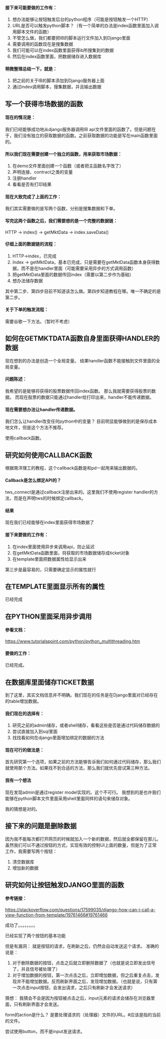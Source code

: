 #### 接下来可能要做的工作有：
1.	想办法能够让按钮触发后台的python程序（可能是按钮触发一个HTTP）
2.	URL是否可以触发python脚本？（有一个简单的办法是index函数里面加入调用脚本文件的函数）
3.	不管怎么做，我们都要把IB的脚本运行文件加入到Django里面
4.	需要调用的函数现在是搜集数据
5.	我们可能可以在index函数里面获得ib所搜集到的数据
6.	然后在index函数里面，把数据储存进入数据库

#### 稍微整理总结一下，就是：
1.	把之前的关于IB的脚本添加到Django服务器上面
2.	通过index调用脚本，搜集数据，并且输出数据

## 写一个获得市场数据的函数
#### 现在的情况是：
我们已经能够成功地从django服务器调用IB api文件里面的函数了。但是问题在于，我们没有独立的获取数据的函数。之前获取数据的功能是写在main函数里面的。

#### 所以我们现在需要创建一个独立的函数，用来获取市场数据：
1.	在demo文件里面创建一个函数（或者把主函数名字改了）
2.	声明连接、contract之类的变量
3.	注册handler
4.	看看是否有打印结果


#### 现在大致完成了上面的工作：
我们其实需要做的是写两个函数，分别是搜集数据和下单。

#### 写完这两个函数之后，我们需要想的是一个完整的数据链：
HTTP -> index() -> getMktData -> index.saveData()

#### 仔细上面的数据链的流程：
1.	HTTP->index，已完成
2.	Index -> getMktData，基本已完成，只是需要在getMktData函数本身获得数据，而不是在handler里面（可能需要采用异步的方式调用函数）
3.	把getMktData里面的数据传回index（需要以第二步作为基础）
4.	想办法储存数据

其中第二步、第四步目前不知道该怎么做。第四步知道教程在哪。唯一不确定的是第二步。


#### 关于下单的触发流程：
需要谷歌一下方法。（暂时不考虑）

## 如何在GETMKTDATA函数自身里面获得HANDLER的数据
现在想到的办法是创造一个全局变量。
结果handler函数不能接触到文件里面的全局变量。

#### 问题陈述：
我希望的是能够将获得的股票数据传回index函数。
那么我就需要获得股票的数据。
而现在股票的数据只能通过handler给打印出来，handler不能传递数据。

#### 现在需要想办法让handler传递数据。
我们怎么让handler改变任何python中的变量？
目前明显能够做到的是保存成本地文件，但是这个方法不推荐。

使用callback函数。

## 研究如何使用CALLBACK函数
根据南洋理工的教程，这个callback函数是和pd一起用来输出数据的。

#### Callback是怎么绑定API的？
tws_connect是通过callback注册出来的。这里我们不使用register handler的方法，而是在声明tws的时候绑定callback。

#### 结果
现在我们已经能够在index里面获得市场数据了

#### 接下来要做的工作有：
1.	在index里面使用异步来调用api，防止延迟
2.	在getMktData函数里面，将获取的市场数据储存成ticket对象
3.	在template里面把数据属性给显示出来

第三步是最容易的，只需要确定显示的属性就行

## 在TEMPLATE里面显示所有的属性
已经完成

## 在PYTHON里面采用异步调用
#### 参看文档：
https://www.tutorialspoint.com/python/python_multithreading.htm

#### 要做的工作：
已经完成。

## 在数据库里面储存TICKET数据

到了这里，其实文档信息并不明确。我们现在的任务是在Django里面对已经存在的table增加数据。
#### 我们现在的选择有：
1.	研究之前的admin储存，或者shell储存，看看这些是否是通过代码储存数据的
2.	尝试直接加入到sql里面
3.	找找看如何在django里面增加绑定的数据的方法

#### 现在可行的做法是：
首先研究第一个选项，如果之前的方法能够告诉我们如何通过代码储存，那么我们就使用那个方法。如果找不到合适的方法，那么我们就优先尝试第三种方法。

#### 我有一个想法
现在发现admin是通过register model实现的。这个不可行。
我想到的是也许我们能够在python脚本文件里面采用shell里面同样的语句来储存对象。

我的猜想是对的。

## 接下来的问题是删除数据
因为我不能每次都打开网页的时候就加入一个新的数据，然后就全都保留在那儿。
虽然我们可以不通过按钮的方式，实现有效的控制UI上面的数量，但是为了正常工作，我需要写两个按钮：
1.	清空数据库
2.	增加新的数据


## 研究如何让按钮触发DJANGO里面的函数
#### 参考链接：
https://stackoverflow.com/questions/17599035/django-how-can-i-call-a-view-function-from-template/19761466#19761466

成功了。。。。。。。。

已经实现了两个按钮的基本功能

但是有漏洞：
就是按钮的请求，在刷新之后，仍然会自动发送这个请求。
准确的说是：
1.	对于删除数据的按钮，点击之后就立即删除数据了（也就是说立即发出信号了，并且信号被处理了）
2.	对于增加数据的按钮，第一次点击之后，立即增加数据，但之后重复点击，发现并不能增加数据。反而刷新界面之后，发现增加数据。（也就是说，只有第一次点击input按钮，会发出请求，之后只有刷新才会发送请求）

猜想：
我猜会不会是因为按钮被点击之后，input元素的请求会储存在浏览器里面，只有刷新界面才会发送。


form的action是什么？
是要处理请求的（处理器）文件的URL。#应该是指的当前的文件。

尝试使用button，而不是input发送请求。

